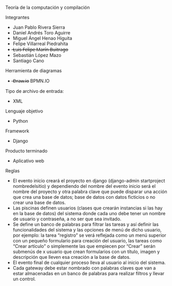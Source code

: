 Teoría de la computación y compilación

Integrantes
* Juan Pablo Rivera Sierra
* Daniel Andrés Toro Aguirre
* Miguel Ángel Henao Higuita
* Felipe Villarreal Piedrahita
*  ̶L̶u̶i̶s̶ ̶F̶e̶l̶i̶p̶e̶ ̶M̶a̶r̶í̶n̶ ̶B̶u̶i̶t̶r̶a̶g̶o̶
* Sebastián López Mazo
* Santiago Cano

Herramienta de diagramas
*  ̶D̶r̶a̶w̶.̶i̶o̶  BPMN.IO

Tipo de archivo de entrada:
* XML

Lenguaje objetivo
* Python

Framework
* Django

Producto terminado
* Aplicativo web

Reglas 
* El evento inicio creará el proyecto en django (django-admin startproject nombredelsitio) y dependiendo del nombre del evento inicio será el nombre del proyecto y otra palabra clave que puede disparar una acción que crea una base de datos; base de datos con datos ficticios o no crear una base de datos.
* Las piscinas definen usuarios (clases que crearán instancias si las hay en la base de datos) del sistema donde cada uno debe tener un nombre de usuario y contraseña, a no ser que sea invitado.
* Se define un banco de palabras para filtrar las tareas y así definir las funcionalidades del sistema y las opciones de menú de dicho usuario, por ejemplo: la tarea “registro” se verá reflejada como un menú superior con un pequeño formulario para creación del usuario, las tareas como “Crear artículo” o simplemente las que empiecen por “Crear” serán submenús de x usuario que crean formularios con un título, imagen y descripción que lleven esa creación a la base de datos.
* El evento final de cualquier proceso lleva al usuario al inicio del sistema.
* Cada gateway debe estar nombrado con palabras claves que van a estar almacenadas en un banco de palabras para realizar filtros y llevar un control.
